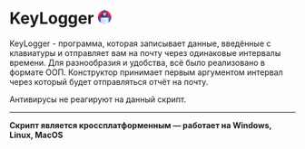 # KeyLogger <img align="" src="https://github.com/Maxsmile123/Maxsmile123/blob/333a0368f66c4b37dfefea27ff1833aba50d7ad3/res/hacker.png" height="25px" width="25px">

KeyLogger - программа, которая записывает данные, введённые с клавиатуры и отправляет вам на почту через одинаковые интервалы времени.
Для разнообразия и удобства, всё было реализовано в формате ООП. Конструктор 
принимает первым аргументом интервал через который будет отправляться отчёт на почту.

Антивирусы не реагируют на данный скрипт.

---

**Скрипт является кроссплатформенным — работает на Windows, Linux, MacOS**


